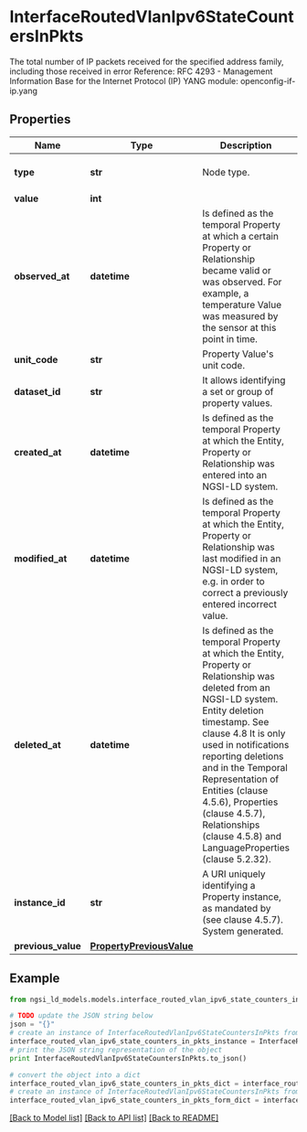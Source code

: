 # InterfaceRoutedVlanIpv6StateCountersInPkts

The total number of IP packets received for the specified address family, including those received in error  Reference: RFC 4293 - Management Information Base for the Internet Protocol (IP)  YANG module: openconfig-if-ip.yang 

## Properties

Name | Type | Description | Notes
------------ | ------------- | ------------- | -------------
**type** | **str** | Node type.  | [optional] [default to 'Property']
**value** | **int** |  | 
**observed_at** | **datetime** | Is defined as the temporal Property at which a certain Property or Relationship became valid or was observed. For example, a temperature Value was measured by the sensor at this point in time.  | [optional] 
**unit_code** | **str** | Property Value&#39;s unit code.  | [optional] 
**dataset_id** | **str** | It allows identifying a set or group of property values.  | [optional] 
**created_at** | **datetime** | Is defined as the temporal Property at which the Entity, Property or Relationship was entered into an NGSI-LD system.  | [optional] [readonly] 
**modified_at** | **datetime** | Is defined as the temporal Property at which the Entity, Property or Relationship was last modified in an NGSI-LD system, e.g. in order to correct a previously entered incorrect value.  | [optional] [readonly] 
**deleted_at** | **datetime** | Is defined as the temporal Property at which the Entity, Property or Relationship was deleted from an NGSI-LD system.  Entity deletion timestamp. See clause 4.8 It is only used in notifications reporting deletions and in the Temporal Representation of Entities (clause 4.5.6), Properties (clause 4.5.7), Relationships (clause 4.5.8) and LanguageProperties (clause 5.2.32).  | [optional] [readonly] 
**instance_id** | **str** | A URI uniquely identifying a Property instance, as mandated by (see clause 4.5.7). System generated.  | [optional] [readonly] 
**previous_value** | [**PropertyPreviousValue**](PropertyPreviousValue.md) |  | [optional] 

## Example

```python
from ngsi_ld_models.models.interface_routed_vlan_ipv6_state_counters_in_pkts import InterfaceRoutedVlanIpv6StateCountersInPkts

# TODO update the JSON string below
json = "{}"
# create an instance of InterfaceRoutedVlanIpv6StateCountersInPkts from a JSON string
interface_routed_vlan_ipv6_state_counters_in_pkts_instance = InterfaceRoutedVlanIpv6StateCountersInPkts.from_json(json)
# print the JSON string representation of the object
print InterfaceRoutedVlanIpv6StateCountersInPkts.to_json()

# convert the object into a dict
interface_routed_vlan_ipv6_state_counters_in_pkts_dict = interface_routed_vlan_ipv6_state_counters_in_pkts_instance.to_dict()
# create an instance of InterfaceRoutedVlanIpv6StateCountersInPkts from a dict
interface_routed_vlan_ipv6_state_counters_in_pkts_form_dict = interface_routed_vlan_ipv6_state_counters_in_pkts.from_dict(interface_routed_vlan_ipv6_state_counters_in_pkts_dict)
```
[[Back to Model list]](../README.md#documentation-for-models) [[Back to API list]](../README.md#documentation-for-api-endpoints) [[Back to README]](../README.md)


